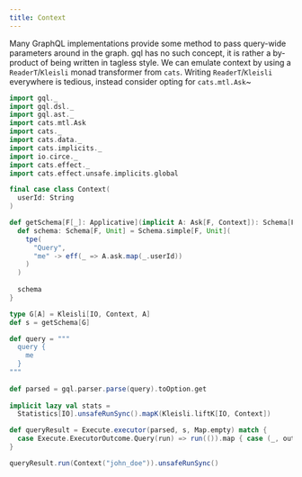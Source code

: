 ```yaml
---
title: Context
---
```


Many GraphQL implementations provide some method to pass query-wide parameters around in the graph.
gql has no such concept, it is rather a by-product of being written in tagless style.
We can emulate context by using a `ReaderT`/`Kleisli` monad transformer from `cats`.
Writing `ReaderT`/`Kleisli` everywhere is tedious, instead consider opting for `cats.mtl.Ask`~

```scala mdoc
import gql._
import gql.dsl._
import gql.ast._
import cats.mtl.Ask
import cats._
import cats.data._
import cats.implicits._
import io.circe._
import cats.effect._
import cats.effect.unsafe.implicits.global

final case class Context(
  userId: String
)

def getSchema[F[_]: Applicative](implicit A: Ask[F, Context]): Schema[F, Unit] = {
  def schema: Schema[F, Unit] = Schema.simple[F, Unit](
    tpe(
      "Query",
      "me" -> eff(_ => A.ask.map(_.userId))
    )
  )
  
  schema
}

type G[A] = Kleisli[IO, Context, A]
def s = getSchema[G]

def query = """
  query {
    me
  }
"""
  
def parsed = gql.parser.parse(query).toOption.get
 
implicit lazy val stats = 
  Statistics[IO].unsafeRunSync().mapK(Kleisli.liftK[IO, Context])

def queryResult = Execute.executor(parsed, s, Map.empty) match {
  case Execute.ExecutorOutcome.Query(run) => run(()).map { case (_, output) => output } 
}

queryResult.run(Context("john_doe")).unsafeRunSync()
```
